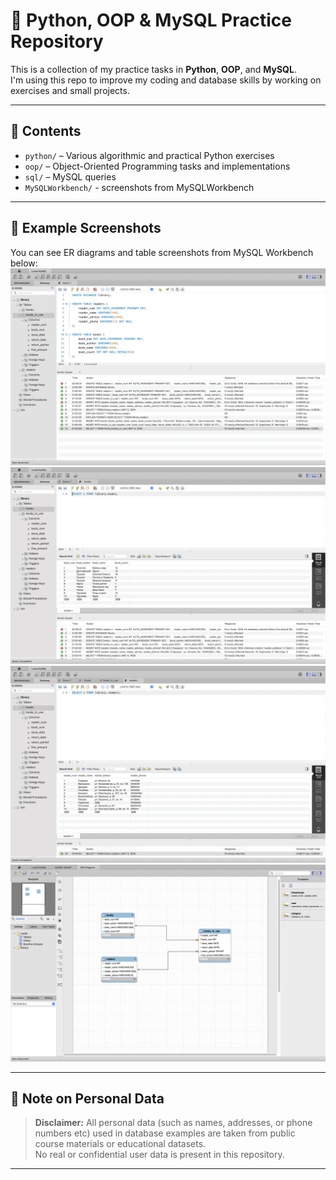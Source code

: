 # 🧠 Python, OOP & MySQL Practice Repository

This is a collection of my practice tasks in **Python**, **OOP**, and **MySQL**.  
I'm using this repo to improve my coding and database skills by working on exercises and small projects.

---

## 📁 Contents

- `python/` – Various algorithmic and practical Python exercises  
- `oop/` – Object-Oriented Programming tasks and implementations  
- `sql/` – MySQL queries
- `MySQLWorkbench/` - screenshots from MySQLWorkbench

---

## 🧩 Example Screenshots

You can see ER diagrams and table screenshots from MySQL Workbench below:
![1](MySQLWorkbench/1.png)
![2](MySQLWorkbench/2.png)
![3](MySQLWorkbench/3.png)
![4](MySQLWorkbench/4.png)

---

## 🔐 Note on Personal Data

> **Disclaimer:** All personal data (such as names, addresses, or phone numbers etc) used in database examples are taken from public course materials or educational datasets.  
> No real or confidential user data is present in this repository.

---